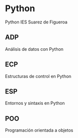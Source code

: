 # Python 
Python IES Suarez de Figueroa

## ADP
Análisis de datos con Python

## ECP
Estructuras de control en Python

## ESP
Entornos y sintaxis en Python

## POO
Programación orientada a objetos
